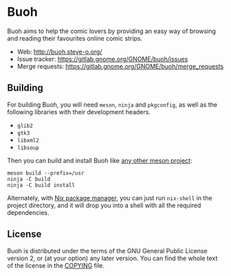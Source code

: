 # Buoh
Buoh aims to help the comic lovers by providing an easy way of browsing and reading their favourites online comic strips.

* Web: http://buoh.steve-o.org/
* Issue tracker: https://gitlab.gnome.org/GNOME/buoh/issues
* Merge requests: https://gitlab.gnome.org/GNOME/buoh/merge_requests

## Building
For building Buoh, you will need `meson`, `ninja` and `pkgconfig`, as well as the following libraries with their development headers.

* `glib2`
* `gtk3`
* `libxml2`
* `libsoup`

Then you can build and install Buoh like [any other meson project](http://mesonbuild.com/Quick-guide.html#compiling-a-meson-project):

```
meson build --prefix=/usr
ninja -C build
ninja -C build install
```

Alternately, with [Nix package manager](https://nixos.org/nix/), you can just run `nix-shell` in the project directory, and it will drop you into a shell with all the required dependencies.

## License
Buoh is distributed under the terms of the GNU General Public License version 2, or (at your option) any later version. You can find the whole text of the license in the [COPYING](COPYING) file.
